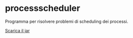 processscheduler
================

Programma per risolvere problemi di scheduling dei processi.

[Scarica il jar](https://www.dropbox.com/s/viamwaxf8km83km/RunMe.jar)